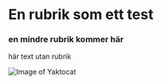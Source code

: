 # En rubrik som ett test

### en mindre rubrik kommer här

här text utan rubrik

![Image of Yaktocat](https://octodex.github.com/images/yaktocat.png)
